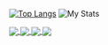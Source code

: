 [![Top Langs](https://github-readme-stats.vercel.app/api/top-langs/?username=Phqzing&hide_border=true&theme=midnight-purple)](#)
![My Stats](https://github-readme-stats.vercel.app/api?username=phqzing&show_icons=true&theme=midnight-purple)
<br>

<a href="https://github.com/Phqzing/PHqx">
  <img align="center" src="https://github-readme-stats.vercel.app/api/pin/?username=Phqzing&repo=PHqx&theme=midnight-purple" />
</a>
<a href="https://github.com/Phqzing/PM-Template-Generator">
  <img align="center" src="https://github-readme-stats.vercel.app/api/pin/?username=Phqzing&repo=PM-Template-Generator&theme=midnight-purple" />
</a>
<a href="https://github.com/Phqzing/Anti-Interrupt">
  <img align="center" src="https://github-readme-stats.vercel.app/api/pin/?username=Phqzing&repo=Anti-Interrupt&theme=midnight-purple" />
</a>
<a href="https://github.com/Phqzing/PhqzeCapes">
  <img align="center" src="https://github-readme-stats.vercel.app/api/pin/?username=Phqzing&repo=PhqzeCapes&theme=midnight-purple" />
</a>
